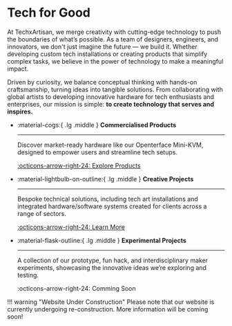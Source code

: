 # Tech for Good

At TechxArtisan, we merge creativity with cutting-edge technology to push the boundaries of what’s possible. As a team of designers, engineers, and innovators, we don't just imagine the future — we build it. Whether developing custom tech installations or creating products that simplify complex tasks, we believe in the power of technology to make a meaningful impact.

Driven by curiosity, we balance conceptual thinking with hands-on craftsmanship, turning ideas into tangible solutions. From collaborating with global artists to developing innovative hardware for tech enthusiasts and enterprises, our mission is simple: **to create technology that serves and inspires.**

<div class="grid cards" markdown>

-   :material-cogs:{ .lg .middle } __Commercialised Products__

    ---

    Discover market-ready hardware like our Openterface Mini-KVM, designed to empower users and streamline tech setups.

    [:octicons-arrow-right-24: Explore Products](/product/)

-   :material-lightbulb-on-outline:{ .lg .middle } __Creative Projects__

    ---

    Bespoke technical solutions, including tech art installations and integrated hardware/software systems created for clients across a range of sectors.

    [:octicons-arrow-right-24: Learn More](/project/)

-   :material-flask-outline:{ .lg .middle } __Experimental Projects__

    ---

    A collection of our prototype, fun hack, and interdisciplinary maker experiments, showcasing the innovative ideas we’re exploring and testing.
    
    :octicons-arrow-right-24: Comming Soon
    <!-- [:octicons-arrow-right-24: See Experiments](/experiments/) -->

</div>

!!! warning "Website Under Construction"
    Please note that our website is currently undergoing re-construction. More information will be coming soon!